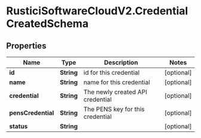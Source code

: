 # RusticiSoftwareCloudV2.CredentialCreatedSchema

## Properties
Name | Type | Description | Notes
------------ | ------------- | ------------- | -------------
**id** | **String** | id for this credential | [optional] 
**name** | **String** | name for this credential | [optional] 
**credential** | **String** | The newly created API credential | [optional] 
**pensCredential** | **String** | The PENS key for this credential | [optional] 
**status** | **String** |  | [optional] 


